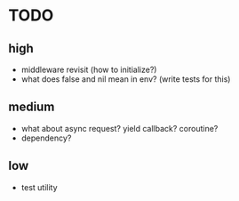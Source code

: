 # TODO

## high

* middleware revisit (how to initialize?)
* what does false and nil mean in env? (write tests for this)

## medium

* what about async request? yield callback? coroutine?
* dependency?

## low

* test utility
